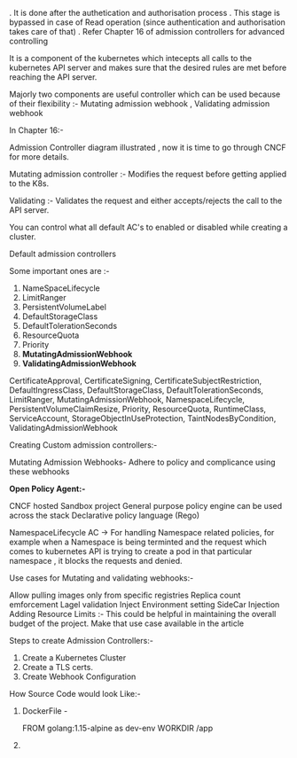 . It is done after the authetication and authorisation process
. This stage is bypassed in case of Read operation (since authentication and authorisation takes care of that)
. Refer Chapter 16 of admission controllers for advanced controlling


It is a component of the kubernetes which intecepts all calls to the kubernetes API server and makes sure that the desired rules are met before reaching the API server.

Majorly two components are useful controller which can be used because of their flexibility :- Mutating admission webhook , Validating admission webhook


In Chapter 16:-


Admission Controller diagram illustrated , now it is time to go through CNCF for more details.

Mutating admission controller :- Modifies the request before getting applied to the K8s.

Validating :- Validates the request and either accepts/rejects the call to the API server.

You can control what all default AC's to enabled or disabled while creating a cluster.


Default admission controllers

Some important ones are :-
1. NameSpaceLifecycle
2. LimitRanger
3. PersistentVolumeLabel
4. DefaultStorageClass
5. DefaultTolerationSeconds
6. ResourceQuota
7. Priority
8. **MutatingAdmissionWebhook**
9. **ValidatingAdmissionWebhook**




CertificateApproval, CertificateSigning, CertificateSubjectRestriction, DefaultIngressClass, DefaultStorageClass, DefaultTolerationSeconds, LimitRanger, MutatingAdmissionWebhook, NamespaceLifecycle, PersistentVolumeClaimResize, Priority, ResourceQuota, RuntimeClass, ServiceAccount, StorageObjectInUseProtection, TaintNodesByCondition, ValidatingAdmissionWebhook


Creating Custom admission controllers:-




Mutating Admission Webhooks- Adhere to policy and complicance using these webhooks


**Open Policy Agent:-**

CNCF hosted Sandbox project
General purpose policy engine
can be used across the stack
Declarative policy language (Rego)


NamespaceLifecycle AC -> For handling Namespace related policies, for example when a Namespace is being terminted and the request which comes to kubernetes API is trying to create a pod in that particular namespace , it blocks the requests and denied.
 
 
 
 Use cases for Mutating and validating webhooks:-
 
 Allow pulling images only from specific registries
 Replica count emforcement
 Lagel validation
 Inject Environment setting
 SideCar Injection
 Adding Resource Limits :- This could be helpful in maintaining the overall budget of the project. Make that use case available in the article
 
 
 Steps to create Admission Controllers:-
 
 1. Create a Kubernetes Cluster
 2. Create a TLS certs.
 3. Create Webhook Configuration


How Source Code would look Like:-
 
 1. DockerFile - 
    
	FROM golang:1.15-alpine as dev-env
	WORKDIR /app
	
2. 




 
 
 
 









